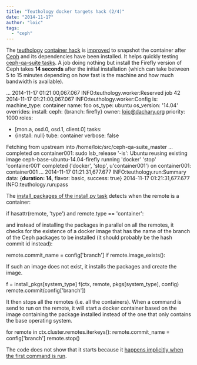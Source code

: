 ```yaml
---
title: "Teuthology docker targets hack (2/4)"
date: "2014-11-17"
author: "loic"
tags: 
  - "ceph"
---
```


The [teuthology](https://github.com/ceph/teuthology/) [container hack](http://dachary.org/?p=3330) is [improved](https://github.com/dachary/teuthology/compare/wip-container) to snapshot the container after [Ceph](http://ceph.com/) and its dependencies have been installed. It helps quickly testing [ceph-qa-suite tasks](https://github.com/ceph/ceph-qa-suite/tree/master/tasks). A job doing nothing but install the Firefly version of Ceph takes **14 seconds** after the initial installation (which can take between 5 to 15 minutes depending on how fast is the machine and how much bandwidth is available).

...
2014-11-17 01:21:00,067.067 INFO:teuthology.worker:Reserved job 42
2014-11-17 01:21:00,067.067 INFO:teuthology.worker:Config is:
machine\_type: container
name: foo
os\_type: ubuntu
os\_version: '14.04'
overrides:
  install:
    ceph: {branch: firefly}
owner: loic@dachary.org
priority: 1000
roles:
- \[mon.a, osd.0, osd.1, client.0\]
tasks:
- {install: null}
tube: container
verbose: false

Fetching from upstream into /home/loic/src/ceph-qa-suite\_master
...
completed on container001: sudo lsb\_release '-is':  Ubuntu
reusing existing image ceph-base-ubuntu-14.04-firefly
running 'docker' 'stop' 'container001'
completed ('docker', 'stop', u'container001') on container001:  container001
...
2014-11-17 01:21:31,677.677 INFO:teuthology.run:Summary data:
{**duration: 14**, flavor: basic, success: true}
2014-11-17 01:21:31,677.677 INFO:teuthology.run:pass

  
The [install\_packages of the install.py task](https://github.com/dachary/teuthology/blob/592ce5163b92953c70206c7e55673d6dab8eb9c7/teuthology/task/install.py#L554) detects when the remote is a container:

if hasattr(remote, 'type') and remote.type == 'container':

and instead of installing the packages in parallel on all the remotes, it checks for the existence of a docker image that has the name of the branch of the Ceph packages to be installed (it should probably be the hash commit id instead):

remote.commit\_name = config\['branch'\]
if remote.image\_exists():

If such an image does not exist, it installs the packages and create the image.

f = install\_pkgs\[system\_type\]
f(ctx, remote, pkgs\[system\_type\], config)
remote.commit(config\['branch'\])

It then stops all the remotes (i.e. all the containers). When a command is send to run on the remote, it will start a docker container based on the image containing the package installed instead of the one that only contains the base operating system.

for remote in ctx.cluster.remotes.iterkeys():
remote.commit\_name = config\['branch'\]
remote.stop()

The code does not show that it starts because it [happens implicitly when the first command is run](https://github.com/dachary/teuthology/blob/592ce5163b92953c70206c7e55673d6dab8eb9c7/teuthology/containers.py#L190).
